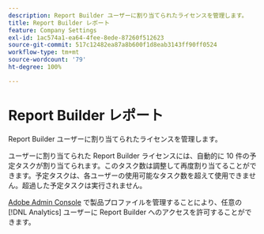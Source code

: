 ```yaml
---
description: Report Builder ユーザーに割り当てられたライセンスを管理します。
title: Report Builder レポート
feature: Company Settings
exl-id: 1ac574a1-ea64-4fee-8ede-87260f512623
source-git-commit: 517c12482ea87a8b600f1d8eab3143ff90ff0524
workflow-type: tm+mt
source-wordcount: '79'
ht-degree: 100%

---
```


# Report Builder レポート

Report Builder ユーザーに割り当てられたライセンスを管理します。

ユーザーに割り当てられた Report Builder ライセンスには、自動的に 10 件の予定タスクが割り当てられます。このタスク数は調整して再度割り当てることができます。予定タスクは、各ユーザーの使用可能なタスク数を超えて使用できません。超過した予定タスクは実行されません。

[Adobe Admin Console](/help/admin/admin-console/home.md) で製品プロファイルを管理することにより、任意の [!DNL Analytics] ユーザーに Report Builder へのアクセスを許可することができます。
